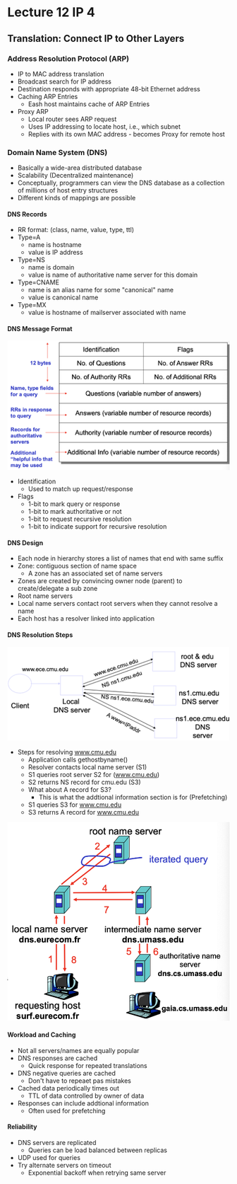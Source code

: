 # Lecture 12 IP 4

## Translation: Connect IP to Other Layers

### Address Resolution Protocol (ARP)

* IP to MAC address translation
* Broadcast search for IP address
* Destination responds with appropriate 48-bit Ethernet address
* Caching ARP Entries
  * Eash host maintains cache of ARP Entries
* Proxy ARP
  * Local router sees ARP request
  * Uses IP addressing to locate host, i.e., which subnet
  * Replies with its own MAC address - becomes Proxy for remote host

### Domain Name System (DNS)

* Basically a wide-area distributed database
* Scalability (Decentralized maintenance)
* Conceptually, programmers can view the DNS database as a collection of millions of host entry structures
* Different kinds of mappings are possible

#### DNS Records

* RR format: (class, name, value, type, ttl)
* Type=A
  * name is hostname
  * value is IP address
* Type=NS
  * name is domain
  * value is name of authoritative name server for this domain
* Type=CNAME
  * name is an alias name for some "canonical" name
  * value is canonical name
* Type=MX
  * value is hostname of mailserver associated with name

#### DNS Message Format

![dns_message_format](images/lecture12-ip4/dns_message_format.png)

* Identification
  * Used to match up request/response
* Flags
  * 1-bit to mark query or response
  * 1-bit to mark authoritative or not
  * 1-bit to request recursive resolution
  * 1-bit to indicate support for recursive resolution

#### DNS Design

* Each node in hierarchy stores a list of names that end with same suffix
* Zone: contiguous section of name space
  * A zone has an associated set of name servers
* Zones are created by convincing owner node (parent) to create/delegate a sub zone
* Root name servers
* Local name servers contact root servers when they cannot resolve a name
* Each host has a resolver linked into application

#### DNS Resolution Steps

![dns_iterative_resolution](images/lecture12-ip4/dns_iterative_resolution.png)

* Steps for resolving www.cmu.edu
  * Application calls gethostbyname()
  * Resolver contacts local name server (S1)
  * S1 queries root server S2 for (www.cmu.edu)
  * S2 returns NS record for cmu.edu (S3)
  * What about A record for S3?
    * This is what the addtional information section is for (Prefetching)
  * S1 queries S3 for www.cmu.edu
  * S3 returns A record for www.cmu.edu

![dns_recursive_resolution](images/lecture12-ip4/dns_recursive_resolution.png)

#### Workload and Caching

* Not all servers/names are equally popular
* DNS responses are cached
  * Quick response for repeated translations
* DNS negative queries are cached
  * Don't have to repeaet pas mistakes
* Cached data periodically times out
  * TTL of data controlled by owner of data
* Responses can include addtional information
  * Often used for prefetching

#### Reliability

* DNS servers are replicated
  * Queries can be load balanced between replicas
* UDP used for queries
* Try alternate servers on timeout
  * Exponential backoff when retrying same server


